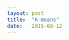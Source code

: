 ```yaml
---
layout: post
title:  "K-means"
date:   2015-08-12
---
```

<script src="http://d3js.org/d3.v3.min.js" charset="utf-8"></script>
<head>
    <style>
    .title {
        margin-left: 25%;
        margin-right: 25%;
        font-family: "Lucida Grande";
        margin-top: 40px;
        color: black;
    }
    svg {
        box-shadow: 0px 0px 10px #888888;
        margin-top: 5px;
        margin-left: 25%;
        margin-right: 25%;
    }
    </style>
</head>
<script src="{{ "/js/kmeans.js" | prepend: site.baseurl }}"></script>
